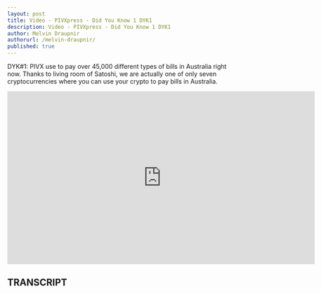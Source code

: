 ```yaml
---
layout: post
title: Video - PIVXpress - Did You Know 1 DYK1
description: Video - PIVXpress - Did You Know 1 DYK1
author: Melvin Draupnir
authorurl: /melvin-draupnir/
published: true
---
```


<p>DYK#1: PIVX use to pay over 45,000 different types of bills in Australia right now. Thanks to living room of Satoshi, we are actually one of only seven cryptocurrencies where you can use your crypto to pay bills in Australia. </p>

<center><iframe width="700" height="394" src="https://www.youtube.com/embed/PRbrO1EJ2HQ" frameborder="0" allowfullscreen></iframe></center>

<h2>TRANSCRIPT</h2>

